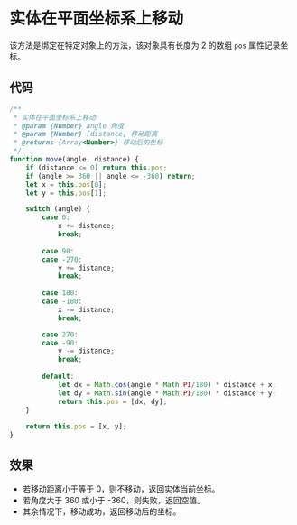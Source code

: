 # 实体在平面坐标系上移动
该方法是绑定在特定对象上的方法，该对象具有长度为 2 的数组 `pos` 属性记录坐标。

## 代码
``` javascript linenums="1"
/**
 * 实体在平面坐标系上移动
 * @param {Number} angle 角度
 * @param {Number} [distance] 移动距离
 * @returns {Array<Number>} 移动后的坐标
 */
function move(angle, distance) {
    if (distance <= 0) return this.pos;
    if (angle >= 360 || angle <= -360) return; 
    let x = this.pos[0];
    let y = this.pos[1];

    switch (angle) {
        case 0:
            x += distance;
            break;
            
        case 90:
        case -270:
            y += distance;
            break;
        
        case 180:
        case -180:
            x -= distance;
            break;

        case 270:
        case -90:
            y -= distance;
            break;
    
        default:
            let dx = Math.cos(angle * Math.PI/180) * distance + x;
            let dy = Math.sin(angle * Math.PI/180) * distance + y;
            return this.pos = [dx, dy];
    }
    
    return this.pos = [x, y];
}
```

## 效果
- 若移动距离小于等于 0，则不移动，返回实体当前坐标。
- 若角度大于 360 或小于 -360，则失败，返回空值。
- 其余情况下，移动成功，返回移动后的坐标。